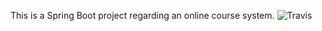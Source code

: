 This is a Spring Boot project regarding an online course system.
![Travis](https://img.shields.io/travis/zuoy1563/SpaceShuttleDemo.svg)